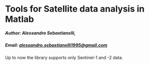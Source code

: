 # Tools for Satellite data analysis in Matlab
##### Author: Alessandro Sebastianelli, 
##### Email: alessandro.sebastianelli1995@gmail.com

Up to now the library supports only Sentinel-1 and -2 data.